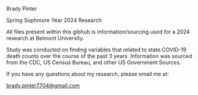 Brady Pinter

Spring Sophmore Year 2024 Research

All files present within this gibhub is information/sourcing used for a 2024 research at Belmont University. 

Study was conducted on finding variables that related to state COVID-19 death counts over the course of the past 3 years. Information was sourced from the CDC, US Census Bureau, and other US Government Sources.

If you have any questions about my research, please email me at:

brady.pinter7704@gmail.com
